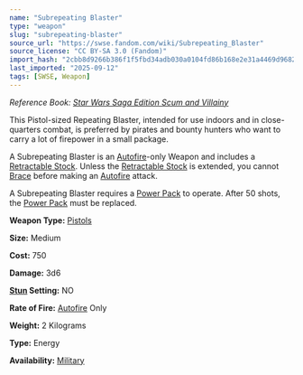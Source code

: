 ```yaml
---
name: "Subrepeating Blaster"
type: "weapon"
slug: "subrepeating-blaster"
source_url: "https://swse.fandom.com/wiki/Subrepeating_Blaster"
source_license: "CC BY-SA 3.0 (Fandom)"
import_hash: "2cbb8d9266b386f1f5fbd34adb030a0104fd86b168e2e31a4469d9682036f5af"
last_imported: "2025-09-12"
tags: [SWSE, Weapon]
---
```

*Reference Book: [Star Wars Saga Edition Scum and Villainy](https://swse.fandom.com/wiki/Star_Wars_Saga_Edition_Scum_and_Villainy)*

This Pistol-sized Repeating Blaster, intended for use indoors and in close-quarters combat, is preferred by pirates and bounty hunters who want to carry a lot of firepower in a small package.

A Subrepeating Blaster is an [Autofire](https://swse.fandom.com/wiki/Autofire)-only Weapon and includes a [Retractable Stock](https://swse.fandom.com/wiki/Retractable_Stock). Unless the [Retractable Stock](https://swse.fandom.com/wiki/Retractable_Stock) is extended, you cannot [Brace](https://swse.fandom.com/wiki/Brace) before making an [Autofire](https://swse.fandom.com/wiki/Autofire) attack.

A Subrepeating Blaster requires a [Power Pack](https://swse.fandom.com/wiki/Power_Pack) to operate. After 50 shots, the [Power Pack](https://swse.fandom.com/wiki/Power_Pack) must be replaced.

**Weapon Type:** [Pistols](https://swse.fandom.com/wiki/Pistols)

**Size:** Medium

**Cost:** 750

**Damage:** 3d6

**[Stun](https://swse.fandom.com/wiki/Stun) Setting:** NO

**Rate of Fire:** [Autofire](https://swse.fandom.com/wiki/Autofire) Only

**Weight:** 2 Kilograms

**Type:** Energy

**Availability:** [Military](https://swse.fandom.com/wiki/Military)